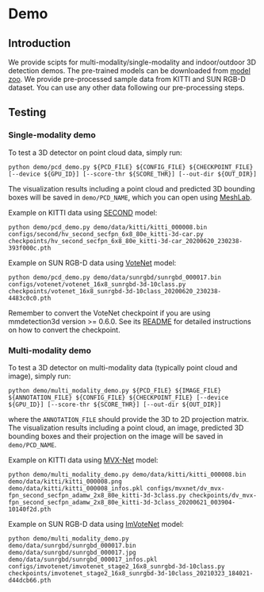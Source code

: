# Demo

## Introduction

We provide scipts for multi-modality/single-modality and indoor/outdoor 3D detection demos. The pre-trained models can be downloaded from [model zoo](../docs/model_zoo.md). We provide pre-processed sample data from KITTI and SUN RGB-D dataset. You can use any other data following our pre-processing steps.

## Testing

### Single-modality demo

To test a 3D detector on point cloud data, simply run:

```shell
python demo/pcd_demo.py ${PCD_FILE} ${CONFIG_FILE} ${CHECKPOINT_FILE} [--device ${GPU_ID}] [--score-thr ${SCORE_THR}] [--out-dir ${OUT_DIR}]
```

The visualization results including a point cloud and predicted 3D bounding boxes will be saved in ```demo/PCD_NAME```, which you can open using [MeshLab](http://www.meshlab.net/).

Example on KITTI data using [SECOND](https://github.com/open-mmlab/mmdetection3d/tree/master/configs/second) model:

```shell
python demo/pcd_demo.py demo/data/kitti/kitti_000008.bin configs/second/hv_second_secfpn_6x8_80e_kitti-3d-car.py checkpoints/hv_second_secfpn_6x8_80e_kitti-3d-car_20200620_230238-393f000c.pth
```

Example on SUN RGB-D data using [VoteNet](https://github.com/open-mmlab/mmdetection3d/tree/master/configs/votenet) model:

```shell
python demo/pcd_demo.py demo/data/sunrgbd/sunrgbd_000017.bin configs/votenet/votenet_16x8_sunrgbd-3d-10class.py checkpoints/votenet_16x8_sunrgbd-3d-10class_20200620_230238-4483c0c0.pth
```

Remember to convert the VoteNet checkpoint if you are using mmdetection3d version >= 0.6.0. See its [README](https://github.com/open-mmlab/mmdetection3d/blob/master/configs/votenet/README.md) for detailed instructions on how to convert the checkpoint.

### Multi-modality demo

To test a 3D detector on multi-modality data (typically point cloud and image), simply run:

```shell
python demo/multi_modality_demo.py ${PCD_FILE} ${IMAGE_FILE} ${ANNOTATION_FILE} ${CONFIG_FILE} ${CHECKPOINT_FILE} [--device ${GPU_ID}] [--score-thr ${SCORE_THR}] [--out-dir ${OUT_DIR}]
```

where the ```ANNOTATION_FILE``` should provide the 3D to 2D projection matrix. The visualization results including a point cloud, an image, predicted 3D bounding boxes and their projection on the image will be saved in ```demo/PCD_NAME```.

Example on KITTI data using [MVX-Net](https://github.com/open-mmlab/mmdetection3d/tree/master/configs/mvxnet) model:

```shell
python demo/multi_modality_demo.py demo/data/kitti/kitti_000008.bin demo/data/kitti/kitti_000008.png demo/data/kitti/kitti_000008_infos.pkl configs/mvxnet/dv_mvx-fpn_second_secfpn_adamw_2x8_80e_kitti-3d-3class.py checkpoints/dv_mvx-fpn_second_secfpn_adamw_2x8_80e_kitti-3d-3class_20200621_003904-10140f2d.pth
```

Example on SUN RGB-D data using [ImVoteNet](https://github.com/open-mmlab/mmdetection3d/tree/master/configs/imvotenet) model:

```shell
python demo/multi_modality_demo.py demo/data/sunrgbd/sunrgbd_000017.bin demo/data/sunrgbd/sunrgbd_000017.jpg demo/data/sunrgbd/sunrgbd_000017_infos.pkl configs/imvotenet/imvotenet_stage2_16x8_sunrgbd-3d-10class.py checkpoints/imvotenet_stage2_16x8_sunrgbd-3d-10class_20210323_184021-d44dcb66.pth
```
